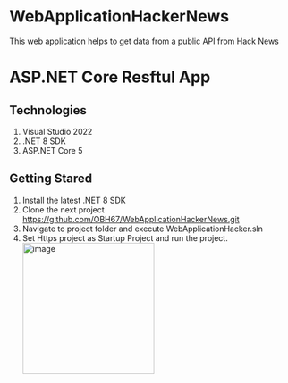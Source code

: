 # WebApplicationHackerNews
This web application helps to get data from a public API from Hack News

# ASP.NET Core Resftul App

## Technologies

1. Visual Studio 2022 
2. .NET 8 SDK
3. ASP.NET Core 5

## Getting Stared  
  1. Install the latest .NET 8 SDK
  2. Clone the next project https://github.com/OBH67/WebApplicationHackerNews.git
  3. Navigate to project folder and execute WebApplicationHacker.sln
  4. Set Https project as Startup Project and run the project.
    <img width="235" alt="image" src="https://github.com/user-          
       attachments/assets/42d8801c-3555-4e7c-9172-00c918f91a8a">


